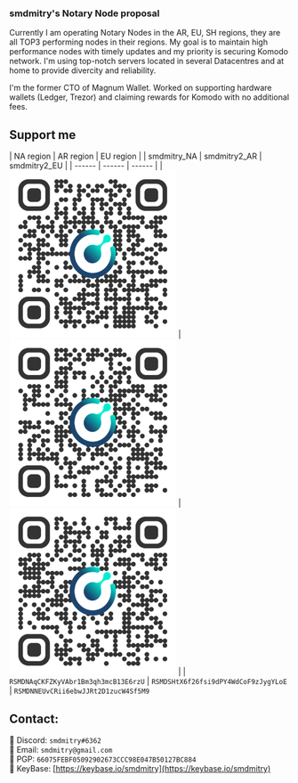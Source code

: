 ### smdmitry's Notary Node proposal ###

Currently I am operating Notary Nodes in the AR, EU, SH regions, they are all TOP3 performing nodes in their regions.
My goal is to maintain high performance nodes with timely updates and my priority is securing Komodo network.
I'm using top-notch servers located in several Datacentres and at home to provide divercity and reliability.

I'm the former CTO of Magnum Wallet. Worked on supporting hardware wallets (Ledger, Trezor) and claiming rewards for Komodo with no additional fees.

## Support me

| NA region | AR region | EU region |
| smdmitry_NA | smdmitry2_AR | smdmitry2_EU |
| ------ | ------ | ------ |
| <img src="./RSMDNAqCKFZKyVAbr1Bm3qh3mcB13E6rzU.png" width="300"/> | <img src="./RSMDSHtX6f26fsi9dPY4WdCoF9zJygYLoE.png" width="300"/> | <img src="./RSMDNNEUvCRii6ebwJJRt2D1zucW4Sf5M9.png" width="300"/> |
| ```RSMDNAqCKFZKyVAbr1Bm3qh3mcB13E6rzU``` | ```RSMDSHtX6f26fsi9dPY4WdCoF9zJygYLoE``` | ```RSMDNNEUvCRii6ebwJJRt2D1zucW4Sf5M9```

## Contact:
:iphone: Discord: `smdmitry#6362`<br>
:e-mail: Email: `smdmitry@gmail.com`<br>
:key: PGP: `66075FEBF05092902673CCC98E047B50127BC884`<br>
:key: KeyBase: [https://keybase.io/smdmitry](https://keybase.io/smdmitry)
